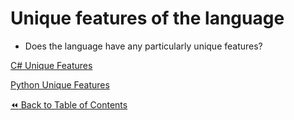 # Unique features of the language
- Does the language have any particularly unique features?

[C# Unique Features](./CSharpUnique.md)

[Python Unique Features](./PythonUnique.md)

[:rewind: Back to Table of Contents](../README.md) <!-- BackToC -->
